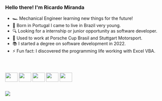 ### Hello there! I'm Ricardo Miranda

- 🏎️ Mechanical Engineer learning new things for the future!
- 🏡 Born in Portugal I came to live in Brazil very young.
- 🔍 Looking for a internship or junior opportunity as software developer.
- 💼 Used to work at Porsche Cup Brasil and Stuttgart Motorsport.
- 📚 I started a degree on software development in 2022.
- ⚡ Fun fact: I discovered the programming life working with Excel VBA.

##

<header>
  <link rel="stylesheet" href="https://cdn.jsdelivr.net/gh/devicons/devicon@v2.15.1/devicon.min.css">
</header>
<div>
  <i class="devicon-python-plain"></i>
  <img align="center" src="https://cdn.jsdelivr.net/gh/devicons/devicon/icons/python/python-original.svg" height="30" width="40"/>
  <img align="center" src="https://cdn.jsdelivr.net/gh/devicons/devicon/icons/html5/html5-original.svg" height="30" width="40"/>
  <img align="center" src="https://cdn.jsdelivr.net/gh/devicons/devicon/icons/javascript/javascript-original.svg" height="30" width="40"/>
  <img align="center" src="https://cdn.jsdelivr.net/gh/devicons/devicon/icons/css3/css3-original.svg" height="30" width="40"/>
  <img align="center" src="https://cdn.jsdelivr.net/gh/devicons/devicon/icons/csharp/csharp-original.svg" height="30" width="40"/>
</div>

##

<div>
  <a href="https://www.linkedin.com/in/ricardoptmiranda/" target="_blank"><img src="https://img.shields.io/badge/LinkedIn-0077B5?style=for-the-badge&logo=linkedin&logoColor=white" target="_blank"></a>
</div>

